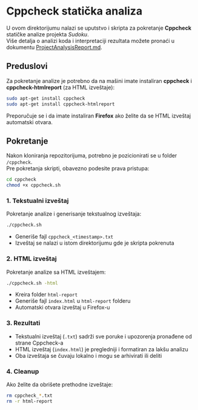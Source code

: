 # Cppcheck statička analiza

U ovom direktorijumu nalazi se uputstvo i skripta za pokretanje **Cppcheck** statičke analize projekta *Sudoku*.  
Više detalja o analizi koda i interpretaciji rezultata možete pronaći u dokumentu [ProjectAnalysisReport.md](../ProjectAnalysisReport.md).

## Preduslovi

Za pokretanje analize je potrebno da na mašini imate instaliran **cppcheck** i **cppcheck-htmlreport** (za HTML izveštaje):

```bash
sudo apt-get install cppcheck
sudo apt-get install cppcheck-htmlreport
```

Preporučuje se i da imate instaliran **Firefox** ako želite da se HTML izveštaj automatski otvara.


## Pokretanje

Nakon kloniranja repozitorijuma, potrebno je pozicionirati se u folder `/cppcheck`.  
Pre pokretanja skripti, obavezno podesite prava pristupa:

```bash
cd cppcheck
chmod +x cppcheck.sh
```

### 1. Tekstualni izveštaj

Pokretanje analize i generisanje tekstualnog izveštaja:

```bash
./cppcheck.sh
```

- Generiše fajl `cppcheck_<timestamp>.txt`  
- Izveštaj se nalazi u istom direktorijumu gde je skripta pokrenuta  

### 2. HTML izveštaj

Pokretanje analize sa HTML izveštajem:

```bash
./cppcheck.sh -html
```

- Kreira folder `html-report`  
- Generiše fajl `index.html` u `html-report` folderu  
- Automatski otvara izveštaj u Firefox-u  

### 3. Rezultati

- Tekstualni izveštaj (`.txt`) sadrži sve poruke i upozorenja pronađene od strane Cppcheck-a  
- HTML izveštaj (`index.html`) je pregledniji i formatiran za lakšu analizu  
- Oba izveštaja se čuvaju lokalno i mogu se arhivirati ili deliti  

### 4. Cleanup

Ako želite da obrišete prethodne izveštaje:

```bash
rm cppcheck_*.txt
rm -r html-report
```
